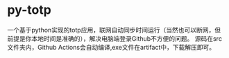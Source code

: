 # py-totp
一个基于python实现的totp应用，联网自动同步时间运行（当然也可以断网，但前提是你本地时间是准确的），解决电脑端登录Github不方便的问题。
源码在src文件夹内，Github Actions会自动编译,exe文件在artifact中，下载解压即可。
